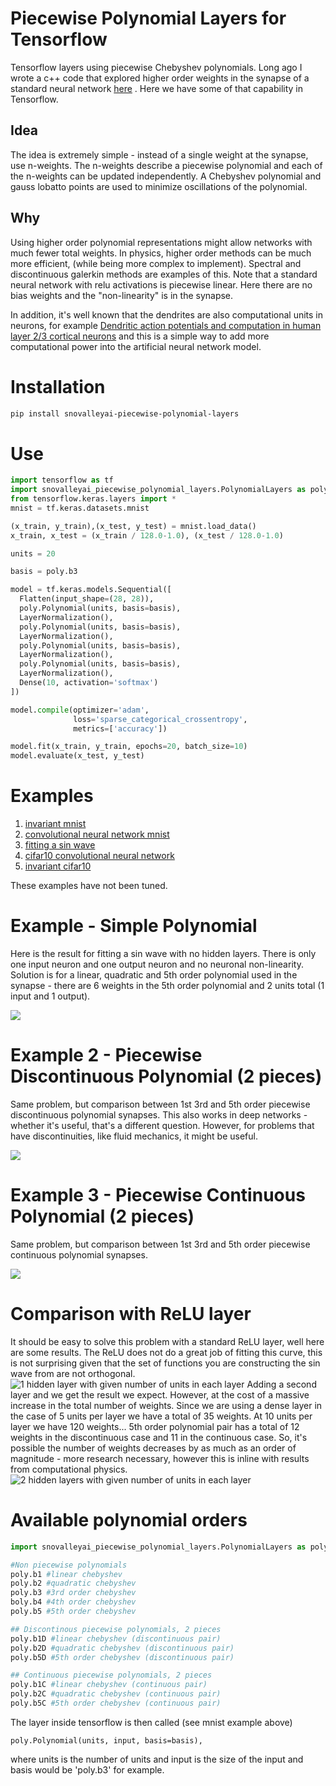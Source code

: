 # Piecewise Polynomial Layers for Tensorflow
Tensorflow layers using piecewise Chebyshev polynomials.  Long ago I wrote a c++ code that explored higher 
order weights in the synapse of a standard neural network [here](https://www.researchgate.net/publication/276923198_Discontinuous_Piecewise_Polynomial_Neural_Networks) .  Here we have some of that capability in Tensorflow.

## Idea

The idea is extremely simple - instead of a single weight at the synapse, use n-weights.  The n-weights describe a piecewise polynomial and each of the n-weights can be updated independently.  A Chebyshev polynomial and gauss lobatto points are used to minimize oscillations of the polynomial.

## Why

Using higher order polynomial representations might allow networks with much fewer total weights. In physics, higher order methods
can be much more efficient, (while being more complex to implement). Spectral and discontinuous galerkin methods are examples of this.  Note that a standard neural network with relu activations is piecewise linear.  Here there are no bias weights and the "non-linearity" is in the synapse. 

In addition, it's well known that the dendrites are also computational units in neurons, for example [Dendritic action potentials and computation in human layer 2/3 cortical neurons](https://science.sciencemag.org/content/367/6473/83) and this is a simple way to add more computational power into the artificial neural network model.

# Installation

```bash
pip install snovalleyai-piecewise-polynomial-layers
```

# Use

```python
import tensorflow as tf
import snovalleyai_piecewise_polynomial_layers.PolynomialLayers as poly
from tensorflow.keras.layers import *
mnist = tf.keras.datasets.mnist

(x_train, y_train),(x_test, y_test) = mnist.load_data()
x_train, x_test = (x_train / 128.0-1.0), (x_test / 128.0-1.0)

units = 20

basis = poly.b3

model = tf.keras.models.Sequential([
  Flatten(input_shape=(28, 28)),
  poly.Polynomial(units, basis=basis),
  LayerNormalization(),
  poly.Polynomial(units, basis=basis),
  LayerNormalization(),
  poly.Polynomial(units, basis=basis),
  LayerNormalization(),
  poly.Polynomial(units, basis=basis),
  LayerNormalization(),
  Dense(10, activation='softmax')
])

model.compile(optimizer='adam',
              loss='sparse_categorical_crossentropy',
              metrics=['accuracy'])

model.fit(x_train, y_train, epochs=20, batch_size=10)
model.evaluate(x_test, y_test)
```

# Examples

1. [invariant mnist](invariantMnistExample.py)
2. [convolutional neural network mnist](mnistCNNExample.py)
3. [fitting a sin wave](functionExample.py)
4. [cifar10 convolutional neural network](cifar10CNNExample.py)
5. [invariant cifar10](invariantCIFAR10Example.py)

These examples have not been tuned.

# Example - Simple Polynomial

Here is the result for fitting a sin wave with no hidden layers.  There is only one input neuron and one output neuron and no neuronal non-linearity.  Solution is for a linear, quadratic and 5th order polynomial used in the synapse - there are 6 weights in the 5th order polynomial and 2 units total (1 input and 1 output).

![](sin5p.png)

# Example 2 - Piecewise Discontinuous Polynomial (2 pieces)

Same problem, but comparison between 1st 3rd and 5th order piecewise discontinuous polynomial synapses.  This also works in deep networks - whether it's useful, that's a different question.  However, for problems that have discontinuities, like fluid mechanics, it might be useful.

![](sin5d.png)

# Example 3 - Piecewise Continuous Polynomial (2 pieces)

Same problem, but comparison between 1st 3rd and 5th order piecewise continuous polynomial synapses.

![](sin5c.png)

# Comparison with ReLU layer

It should be easy to solve this problem with a standard ReLU layer, well here are some results. The ReLU does not do a great job of fitting this curve, this is not surprising given that the set of functions you are constructing the sin wave from are not orthogonal.
![1 hidden layer with given number of units in each layer](sinRelu1.png)
Adding a second layer and we get the result we expect.  However, at the cost of a massive increase in the total number of weights.  Since we are using a dense layer in the case of 5 units per layer we have a total of 35 weights.  At 10 units per layer we have 120 weights...  5th order polynomial pair has a total of 12 weights in the discontinuous case and 11 in the continuous case.  So, it's possible the number of weights decreases by as much as an order of magnitude - more research necessary, however this is inline with results from computational physics.
![2 hidden layers with given number of units in each layer](sinRelu2.png)


# Available polynomial orders

```python
import snovalleyai_piecewise_polynomial_layers.PolynomialLayers as poly

#Non piecewise polynomials
poly.b1 #linear chebyshev
poly.b2 #quadratic chebyshev
poly.b3 #3rd order chebyshev
boly.b4 #4th order chebyshev
poly.b5 #5th order chebyshev

## Discontinous piecewise polynomials, 2 pieces
poly.b1D #linear chebyshev (discontinuous pair)
poly.b2D #quadratic chebyshev (discontinuous pair)
poly.b5D #5th order chebyshev (discontinuous pair)

## Continuous piecewise polynomials, 2 pieces
poly.b1C #linear chebyshev (continuous pair)
poly.b2C #quadratic chebyshev (continuous pair)
poly.b5C #5th order chebyshev (continuous pair)
```
The layer inside tensorflow is then called (see mnist example above)
```
poly.Polynomial(units, input, basis=basis),
```
where units is the number of units and input is the size of the input and basis would be 'poly.b3' for example.
